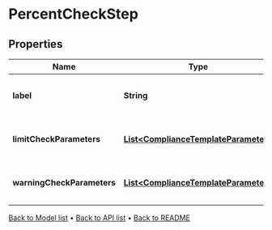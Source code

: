 

# PercentCheckStep


## Properties

| Name | Type | Description | Notes |
|------------ | ------------- | ------------- | -------------|
|**label** | **String** | The label of the compliance step |  |
|**limitCheckParameters** | [**List&lt;ComplianceTemplateParameter&gt;**](ComplianceTemplateParameter.md) | Parameters required for an absolute limit check |  |
|**warningCheckParameters** | [**List&lt;ComplianceTemplateParameter&gt;**](ComplianceTemplateParameter.md) | Parameters required for a warning limit check |  |



[Back to Model list](../README.md#documentation-for-models) &#8226; [Back to API list](../README.md#documentation-for-api-endpoints) &#8226; [Back to README](../README.md)


